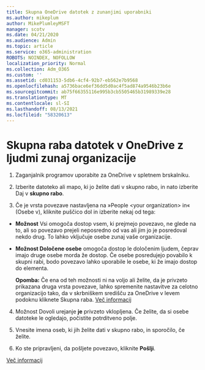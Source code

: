 ```yaml
---
title: Skupna OneDrive datotek z zunanjimi uporabniki
ms.author: mikeplum
author: MikePlumleyMSFT
manager: scotv
ms.date: 04/21/2020
ms.audience: Admin
ms.topic: article
ms.service: o365-administration
ROBOTS: NOINDEX, NOFOLLOW
localization_priority: Normal
ms.collection: Adm_O365
ms.custom: ''
ms.assetid: cd031153-5db6-4cf4-92b7-eb562e7b9568
ms.openlocfilehash: a5736bace6ef36dd5d0ac4f5ad874a9546b23b6e
ms.sourcegitcommit: ab75f66355116e995b3cb5505465b31989339e28
ms.translationtype: MT
ms.contentlocale: sl-SI
ms.lasthandoff: 08/13/2021
ms.locfileid: "58320613"
---
```

# <a name="share-files-in-onedrive-with-people-outside-your-organization"></a>Skupna raba datotek v OneDrive z ljudmi zunaj organizacije

1. Zaganjalnik programov uporabite za OneDrive v spletnem brskalniku. 
    
2. Izberite datoteko ali mapo, ki jo želite dati v skupno rabo, in nato izberite Daj v **skupno rabo**. 
    
3. Če je vrsta povezave nastavljena na »People \<your organization\> in« (Osebe v), kliknite puščico dol in izberite nekaj od tega: 
    
  - **Možnost** Vsi omogoča dostop vsem, ki prejmejo povezavo, ne glede na to, ali so povezavo prejeli neposredno od vas ali jim jo je posredoval nekdo drug. To lahko vključuje osebe zunaj vaše organizacije. 
    
  - **Možnost Določene osebe** omogoča dostop le določenim ljudem, čeprav imajo druge osebe morda že dostop. Če osebe posredujejo povabilo k skupni rabi, bodo povezavo lahko uporabile le osebe, ki že imajo dostop do elementa. 
    
    **Opomba:** Če ena od teh možnosti ni na voljo ali želite, da je privzeto prikazana druga vrsta povezave, lahko spremenite nastavitve za  celotno organizacijo tako, da v skrbniškem središču za OneDrive v levem podoknu kliknete Skupna raba. [Več informacij](https://go.microsoft.com/fwlink/?linkid=871961)
  
4. Možnost Dovoli urejanje **je** privzeto vklopljena. Če želite, da si osebe datoteke le ogledajo, počistite potrditveno polje. 
    
5. Vnesite imena oseb, ki jih želite dati v skupno rabo, in sporočilo, če želite.
    
6. Ko ste pripravljeni, da pošljete povezavo, kliknite **Pošlji**. 
    
[Več informacij](https://go.microsoft.com/fwlink/?linkid=871861)
  

